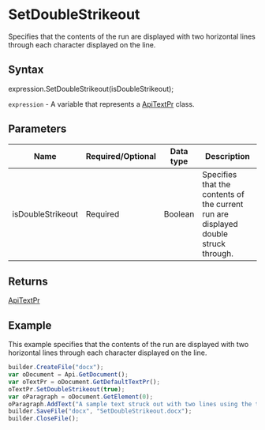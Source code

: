 # SetDoubleStrikeout

Specifies that the contents of the run are displayed with two horizontal lines through each character displayed on the line.

## Syntax

expression.SetDoubleStrikeout(isDoubleStrikeout);

`expression` - A variable that represents a [ApiTextPr](../ApiTextPr.md) class.

## Parameters

| **Name** | **Required/Optional** | **Data type** | **Description** |
| ------------- | ------------- | ------------- | ------------- |
| isDoubleStrikeout | Required | Boolean | Specifies that the contents of the current run are displayed double struck through. |

## Returns

[ApiTextPr](../ApiTextPr.md)

## Example

This example specifies that the contents of the run are displayed with two horizontal lines through each character displayed on the line.

```javascript
builder.CreateFile("docx");
var oDocument = Api.GetDocument();
var oTextPr = oDocument.GetDefaultTextPr();
oTextPr.SetDoubleStrikeout(true);
var oParagraph = oDocument.GetElement(0);
oParagraph.AddText("A sample text struck out with two lines using the text properties.");
builder.SaveFile("docx", "SetDoubleStrikeout.docx");
builder.CloseFile();
```